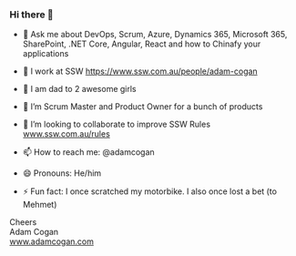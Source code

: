 ### Hi there 👋

* 💬 Ask me about DevOps, Scrum, Azure, Dynamics 365, Microsoft 365, SharePoint, .NET Core, Angular, React and how to Chinafy your applications  
* 🔭 I work at SSW https://www.ssw.com.au/people/adam-cogan  
* 👭 I am dad to 2 awesome girls  
 
* 🌱 I’m Scrum Master and Product Owner for a bunch of products  
* 👯 I’m looking to collaborate to improve SSW Rules www.ssw.com.au/rules  
* 📫 How to reach me: @adamcogan  
* 😄 Pronouns: He/him  
* ⚡ Fun fact: I once scratched my motorbike. I also once lost a bet (to Mehmet)  

Cheers  
Adam Cogan  
www.adamcogan.com 

